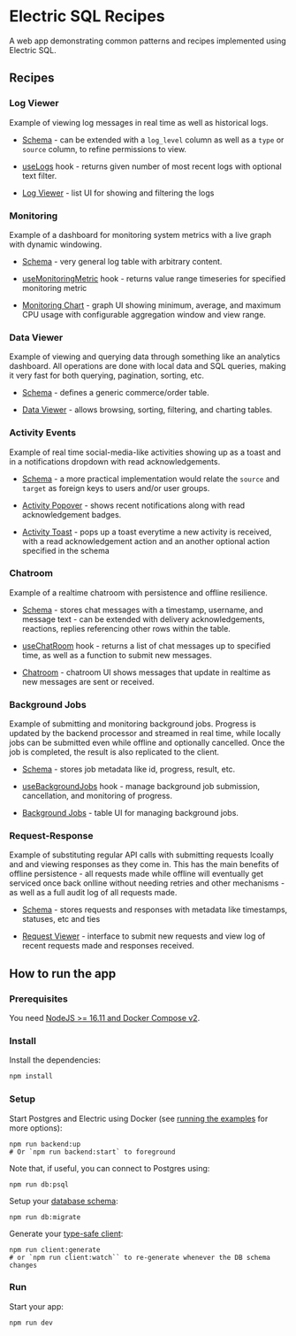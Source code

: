 # Electric SQL Recipes

A web app demonstrating common patterns and recipes implemented using Electric SQL.

## Recipes

### Log Viewer

Example of viewing log messages in real time as well as historical logs.

- [Schema](db/migrations/02-logs_table.sql) - can be extended with a `log_level` column as well as a `type` or `source` column, to refine permissions to view.

- [useLogs](src/log_viewer/use_logs.ts) hook - returns given number of most recent logs with optional text filter.

- [Log Viewer](src/log_viewer/LogViewer.tsx) - list UI for showing and filtering the logs

### Monitoring

Example of a dashboard for monitoring system metrics with a live graph with dynamic windowing.

- [Schema](db/migrations/04-monitoring_table.sql) - very general log table with arbitrary content.

- [useMonitoringMetric](src/monitoring_metrics/use_monitoring_metric.ts) hook - returns value range timeseries for specified monitoring metric

- [Monitoring Chart](src/monitoring_metrics/MonitoringChart.tsx) - graph UI showing minimum, average, and maximum CPU usage with configurable aggregation window and view range.

### Data Viewer

Example of viewing and querying data through something like an analytics dashboard. All operations are done with local data and SQL queries, making it very fast for both querying, pagination, sorting, etc.

- [Schema](db/migrations/07-data_viewer_table.sql) - defines a generic commerce/order table.

- [Data Viewer](src/data_viewer/DataViewer.tsx) - allows browsing, sorting, filtering, and charting tables.

### Activity Events

Example of real time social-media-like activities showing up as a toast and in a notifications dropdown with read acknowledgements.

- [Schema](db/migrations/01-activity_events_table.sql) - a more practical implementation would relate the `source` and `target` as foreign keys to users and/or user groups.

- [Activity Popover](src/activity_events/ActivityPopover.tsx) - shows recent notifications along with read acknowledgement badges.

- [Activity Toast](src/activity_events/ActivityToast.tsx) - pops up a toast everytime a new activity is received, with a read acknowledgement action and an another optional action specified in the schema

### Chatroom

Example of a realtime chatroom with persistence and offline resilience.

- [Schema](db/migrations/06-chat_room_table.sql) - stores chat messages with a timestamp, username, and message text - can be extended with delivery acknowledgements, reactions, replies referencing other rows within the table.

- [useChatRoom](src/chat_room/use_chat_room.ts) hook - returns a list of chat messages up to specified time, as well as a function to submit new messages.

- [Chatroom](src/chat_room/ChatRoom.tsx) - chatroom UI shows messages that update in realtime as new messages are sent or received.

### Background Jobs

Example of submitting and monitoring background jobs. Progress is updated by the backend processor and streamed in real time, while locally jobs can be submitted even while offline and optionally cancelled. Once the job is completed, the result is also replicated to the client.

- [Schema](db/migrations/05-background_jobs_table.sql) - stores job metadata like id, progress, result, etc.

- [useBackgroundJobs](src/background_jobs/use_background_jobs.ts) hook - manage background job submission, cancellation, and monitoring of progress.

- [Background Jobs](src/background_jobs/BackgroundJobs.tsx) - table UI for managing background jobs.

### Request-Response

Example of substituting regular API calls with submitting requests lcoally and and viewing responses as they come in. This has the main benefits of offline persistence - all requests made while offline will eventually get serviced once back onlline without needing retries and other mechanisms - as well as a full audit log of all requests made.

- [Schema](db/migrations/03-request_response_tables.sql) - stores requests and responses with metadata like timestamps, statuses, etc and ties

- [Request Viewer](src/request_response/RequestResponse.tsx) - interface to submit new requests and view log of recent requests made and responses received.

## How to run the app

### Prerequisites

You need [NodeJS >= 16.11 and Docker Compose v2](https://electric-sql.com/docs/usage/installation/prereqs).

### Install

Install the dependencies:

```sh
npm install
```

### Setup

Start Postgres and Electric using Docker (see [running the examples](https://electric-sql.com/docs/examples/notes/running) for more options):

```shell
npm run backend:up
# Or `npm run backend:start` to foreground
```

Note that, if useful, you can connect to Postgres using:

```shell
npm run db:psql
```

Setup your [database schema](https://electric-sql.com/docs/usage/data-modelling):

```shell
npm run db:migrate
```

Generate your [type-safe client](https://electric-sql.com/docs/usage/data-access/client):

```shell
npm run client:generate
# or `npm run client:watch`` to re-generate whenever the DB schema changes
```

### Run

Start your app:

```sh
npm run dev
```
